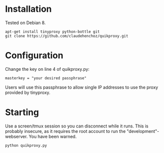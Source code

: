 # Installation
Tested on Debian 8.

    apt-get install tinyproxy python-bottle git
    git clone https://github.com/claudehenchoz/quikproxy.git

# Configuration

Change the key on line 4 of quikproxy.py:

    masterkey = "your desired passphrase"

Users will use this passphrase to allow single IP addresses to use the proxy provided by tinyproxy.

# Starting
Use a screen/tmux session so you can disconnect while it runs. This is probably insecure, as it requires the root account to run the "development"-webserver. You have been warned.

    python quikproxy.py

